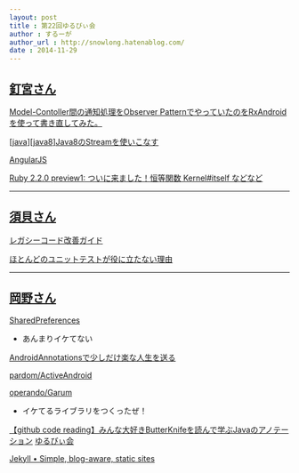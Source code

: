 ```yaml
---
layout: post
title : 第22回ゆるびぃ会
author : するーが
author_url : http://snowlong.hatenablog.com/
date : 2014-11-29
---
```


## [釘宮さん](https://twitter.com/shin_kugi)
[Model-Contoller間の通知処理をObserver PatternでやっていたのをRxAndroidを使って書き直してみた。](http://qiita.com/kgmyshin/items/fdf3a5879cc99bfa9955)


[[java][java8]Java8のStreamを使いこなす ](http://d.hatena.ne.jp/nowokay/20130504)

[AngularJS](https://angularjs.org/)

[Ruby 2.2.0 preview1: ついに来ました！恒等関数 Kernel#itself などなど](http://www.techscore.com/blog/2014/09/29/ruby-2-2-0-preview1-%E3%81%A4%E3%81%84%E3%81%AB%E6%9D%A5%E3%81%BE%E3%81%97%E3%81%9F%EF%BC%81%E6%81%92%E7%AD%89%E9%96%A2%E6%95%B0-kernelitself-%E3%81%AA%E3%81%A9%E3%81%AA%E3%81%A9/)

---

## [須貝さん](https://twitter.com/sugaishun)
[レガシーコード改善ガイド](http://www.amazon.co.jp/dp/4798116831/)

[ほとんどのユニットテストが役に立たない理由](http://www.rbcs-us.com/documents/Why-Most-Unit-Testing-is-Waste.pdf)


---

## [岡野さん](https://twitter.com/operandoOS)
[SharedPreferences](http://developer.android.com/reference/android/content/SharedPreferences.html)

- あんまりイケてない

[AndroidAnnotationsで少しだけ楽な人生を送る](http://hack.sonix.asia/archives/148)

[pardom/ActiveAndroid](https://github.com/pardom/ActiveAndroid)

[operando/Garum](https://github.com/operando/Garum)

- イケてるライブラリをつくったぜ！

[【github code reading】みんな大好きButterKnifeを読んで学ぶJavaのアノテーション](http://qiita.com/kgmyshin/items/7713a07da86fafec056e)
[ゆるびぃ会](http://yuruby.github.io/)

[Jekyll • Simple, blog-aware, static sites](http://jekyllrb.com/)